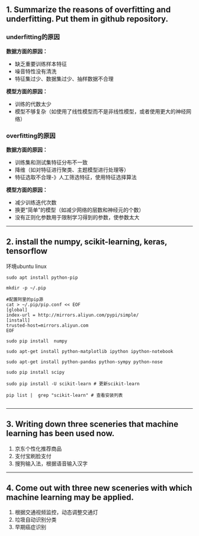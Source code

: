 ## 1. Summarize the reasons of overfitting and underfitting. Put them in github repository.

### underfitting的原因
**数据方面的原因：**
 - 缺乏重要训练样本特征
 - 噪音特性没有清洗
 - 特征集过少、数据集过少、抽样数据不合理
 
**模型方面的原因：**
 - 训练的代数太少
 - 模型不够复杂（如使用了线性模型而不是非线性模型，或者使用更大的神经网络）


### overfitting的原因

**数据方面的原因：**
 - 训练集和测试集特征分布不一致
 - 降维（如对特征进行聚类、主题模型进行处理等）
 - 特征选取不合理-》人工筛选特征，使用特征选择算法
 
**模型方面的原因：**
 - 减少训练迭代次数
 - 换更“简单”的模型（如减少网络的层数和神经元的个数）
 - 没有正则化参数用于限制学习得到的参数，使参数太大


---

## 2. install the numpy, scikit-learning, keras, tensorflow
环境ubuntu linux
```
sudo apt install python-pip

mkdir -p ~/.pip

#配置阿里的pip源
cat > ~/.pip/pip.conf << EOF
[global]
index-url = http://mirrors.aliyun.com/pypi/simple/
[install]
trusted-host=mirrors.aliyun.com
EOF

sudo pip install  numpy

sudo apt-get install python-matplotlib ipython ipython-notebook

sudo apt-get install python-pandas python-sympy python-nose

sudo pip install scipy

sudo pip install -U scikit-learn # 更新scikit-learn

pip list |  grep "scikit-learn" # 查看安装列表
 
```
---
## 3. Writing down three sceneries that machine learning has been used now.
1. 京东个性化推荐商品
2. 支付宝刷脸支付
3. 搜狗输入法，根据语音输入汉字
---
## 4. Come out with three new sceneries with which machine learning may be applied.
1. 根据交通视频监控，动态调整交通灯
2. 垃圾自动识别分类
3. 早期癌症识别